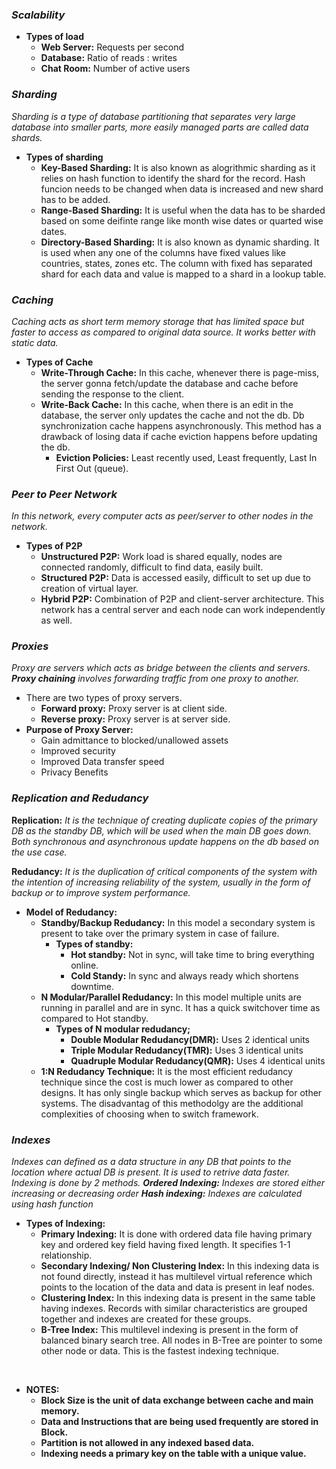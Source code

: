 ### ***Scalability***
- **Types of load**
  - **Web Server:** Requests per second
  - **Database:** Ratio of reads : writes
  - **Chat Room:** Number of active users

### ***Sharding***

*Sharding is a type of database partitioning that separates very large database into smaller parts, more easily managed parts are called data shards.*

   - **Types of sharding**
     - **Key-Based Sharding:** It is also known as alogrithmic sharding as it relies on hash function to identify the shard for the record. Hash funcion needs to be changed when data is increased and new shard has to be added.
     - **Range-Based Sharding:** It is useful when the data has to be sharded based on some deifinte range like month wise dates or quarted wise dates.
     - **Directory-Based Sharding:** It is also known as dynamic sharding. It is used when any one of the columns have fixed values like countries, states, zones etc. The column with fixed has separated shard for each data and value is mapped to a shard in a lookup table.

### ***Caching***
*Caching acts as short term memory storage that has limited space but faster to access as compared to original data source. It works better with static data.* 
 - **Types of Cache**
   - **Write-Through Cache:** In this cache, whenever there is page-miss, the server gonna fetch/update the database and cache  before sending the response to the client.
   - **Write-Back Cache:** In this cache, when there is an edit in the database, the server only updates the cache and not the db. Db synchronization cache happens asynchronously. This method has a drawback of losing data if cache eviction happens before updating the db.
     - **Eviction Policies:** Least recently used, Least frequently, Last In First Out (queue).

### ***Peer to Peer Network***
*In this network, every computer acts as peer/server to other nodes in the network.*
  - **Types of P2P**
    - **Unstructured P2P:** Work load is shared equally, nodes are connected randomly, difficult to find data, easily built.
    - **Structured P2P:** Data is accessed easily, difficult to set up due to creation of virtual layer.
    - **Hybrid P2P:** Combination of P2P and client-server architecture. This network has a central server and each node can work independently as well.

### ***Proxies***
*Proxy are servers which acts as bridge between the clients and servers. **Proxy chaining** involves forwarding traffic from one proxy to another.*
  - There are two types of proxy servers.
    - **Forward proxy:** Proxy server is at client side. 
    - **Reverse proxy:** Proxy server is at server side.
  - **Purpose of Proxy Server:**
    - Gain admittance to blocked/unallowed assets
    - Improved security
    - Improved Data transfer speed
    - Privacy Benefits

### ***Replication and Redudancy***
**Replication:** *It is the technique of creating duplicate copies of the primary DB as the standby DB, which will be used when the main DB goes down. Both synchronous and asynchronous update happens on the db based on the use case.*

**Redudancy:** *It is the duplication of critical components of the system with the intention of increasing reliability of the system, usually in the form of backup or to improve system performance.*
  - **Model of Redudancy:**
    - **Standby/Backup Redudancy:** In this model a secondary system is present to take over the primary system in case of failure.
       - **Types of standby:**
         - **Hot standby:** Not in sync, will take time to bring everything online.
         - **Cold Standy:** In sync and always ready which shortens downtime.
    - **N Modular/Parallel Redudancy:** In this model multiple units are running in parallel and are in sync. It has a quick switchover time as compared to Hot standby.
      - **Types of N modular redudancy;**
        - **Double Modular Redudancy(DMR):** Uses 2 identical units
        - **Triple Modular Redudancy(TMR):** Uses 3 identical units
        - **Quadruple Modular Redudancy(QMR):** Uses 4 identical units
    - **1:N Redudancy Technique:** It is the most efficient redudancy technique since the cost is much lower as compared to other designs. It has only single backup which serves as backup for other systems. The disadvantag of this methodolgy are the additional complexities of choosing when to switch framework.

### ***Indexes***
*Indexes can defined as a data structure in any DB that points to the location where actual DB is present. It is used to retrive data faster.*
*Indexing is done by 2 methods. 
**Ordered Indexing:** Indexes are stored either increasing or decreasing order 
**Hash indexing:** Indexes are calculated using hash function*
  - **Types of Indexing:**
    - **Primary Indexing:** It is done with ordered data file having primary key and ordered key field having fixed length. It specifies 1-1 relationship.
    - **Secondary Indexing/ Non Clustering Index:** In this indexing data is not found directly, instead it has multilevel virtual reference which points to the location of the data and data is present in leaf nodes.
    - **Clustering Index:** In this indexing data is present in the same table having indexes. Records with similar characteristics are grouped together and indexes are created for these groups.
    - **B-Tree Index:** This multilevel indexing is present in the form of balanced binary search tree. All nodes in B-Tree are pointer to some other node or data. This is the fastest indexing technique.
<br>

- **NOTES:**
  - **Block Size is the unit of data exchange between cache and main memory.**
  - **Data and Instructions that are being used frequently are stored in Block.**
  - **Partition is not allowed in any indexed based data.**
  - **Indexing needs a primary key on the table with a unique value.**